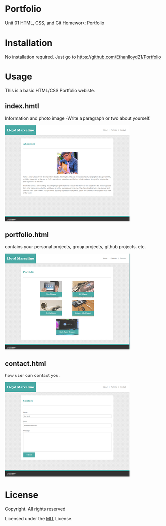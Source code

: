 # Portfolio
Unit 01 HTML, CSS, and Git Homework: Portfolio

# Installation

No installation required. Just go to https://github.com/Ethanlloyd21/Portfolio

# Usage

This is a basic HTML/CSS Portfolio webiste.


## index.hmtl 
Information and photo image 
-Write a paragraph or two about yourself.

![](assets/images/about.PNG)

## portfolio.html 
contains your personal projects, group projects, github projects. etc.

![](assets/images/Portfolio.PNG)

## contact.html 
how user can contact you.

![](assets/images/contact.PNG)


# License

Copyright. All rights reserved

Licensed under the [MIT](LICENSE.txt) License.
